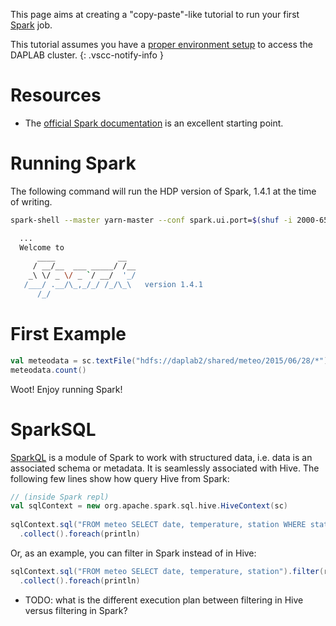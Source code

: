 
This page aims at creating a "copy-paste"-like tutorial to run your first 
[Spark](https://spark.apache.org) job.


This tutorial assumes you have a [proper environment setup](getting_started.md) 
to access the DAPLAB cluster.
{: .vscc-notify-info }

# Resources 

* The [official Spark documentation](https://spark.apache.org/docs/1.4.1/) is an
  excellent starting point.

# Running Spark

The following command will run the HDP version of Spark, 1.4.1 at the time of writing.

```bash
spark-shell --master yarn-master --conf spark.ui.port=$(shuf -i 2000-65000 -n 1)

  ...
  Welcome to
      ____              __
     / __/__  ___ _____/ /__
    _\ \/ _ \/ _ `/ __/  '_/
   /___/ .__/\_,_/_/ /_/\_\   version 1.4.1
      /_/
```

# First Example

```scala
val meteodata = sc.textFile("hdfs://daplab2/shared/meteo/2015/06/28/*")
meteodata.count()
```

Woot! Enjoy running Spark!


# SparkSQL

[SparkQL](https://spark.apache.org/sql/) is a module of Spark to work with structured data, 
i.e. data is an associated schema or metadata. It is seamlessly associated with Hive. 
The following few lines show how query Hive from Spark:

```scala
// (inside Spark repl)
val sqlContext = new org.apache.spark.sql.hive.HiveContext(sc)
  
sqlContext.sql("FROM meteo SELECT date, temperature, station WHERE station = 'SMA'")
  .collect().foreach(println)
```

Or, as an example, you can filter in Spark instead of in Hive:

```scala
sqlContext.sql("FROM meteo SELECT date, temperature, station").filter(r => r(2) == "SMA")
  .collect().foreach(println)
```

* TODO: what is the different execution plan between filtering in Hive versus filtering in Spark?
